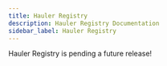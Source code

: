 ```yaml
---
title: Hauler Registry
description: Hauler Registry Documentation
sidebar_label: Hauler Registry
---
```


Hauler Registry is pending a future release!
